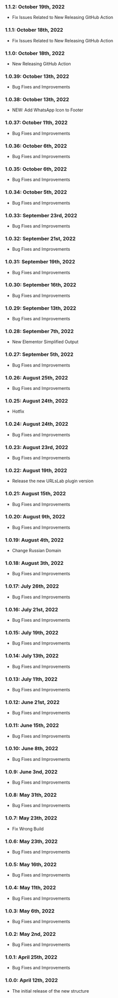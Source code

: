 ### 1.1.2: October 19th, 2022

- Fix Issues Related to New Releasing GitHub Action

### 1.1.1: October 18th, 2022

- Fix Issues Related to New Releasing GitHub Action

### 1.1.0: October 18th, 2022

- New Releasing GitHub Action

### 1.0.39: October 13th, 2022

- Bug Fixes and Improvements

### 1.0.38: October 13th, 2022

- NEW: Add WhatsApp Icon to Footer

### 1.0.37: October 11th, 2022

- Bug Fixes and Improvements

### 1.0.36: October 6th, 2022

- Bug Fixes and Improvements

### 1.0.35: October 6th, 2022

- Bug Fixes and Improvements

### 1.0.34: October 5th, 2022

- Bug Fixes and Improvements

### 1.0.33: September 23rd, 2022

- Bug Fixes and Improvements

### 1.0.32: September 21st, 2022

- Bug Fixes and Improvements

### 1.0.31: September 19th, 2022

- Bug Fixes and Improvements

### 1.0.30: September 16th, 2022

- Bug Fixes and Improvements

### 1.0.29: September 13th, 2022

- Bug Fixes and Improvements

### 1.0.28: September 7th, 2022

- New Elementor Simplified Output

### 1.0.27: September 5th, 2022

- Bug Fixes and Improvements

### 1.0.26: August 25th, 2022

- Bug Fixes and Improvements

### 1.0.25: August 24th, 2022

- Hotfix

### 1.0.24: August 24th, 2022

- Bug Fixes and Improvements

### 1.0.23: August 23rd, 2022

- Bug Fixes and Improvements

### 1.0.22: August 19th, 2022

- Release the new URLsLab plugin version

### 1.0.21: August 15th, 2022

- Bug Fixes and Improvements

### 1.0.20: August 9th, 2022

- Bug Fixes and Improvements

### 1.0.19: August 4th, 2022

- Change Russian Domain

### 1.0.18: August 3th, 2022

- Bug Fixes and Improvements

### 1.0.17: July 26th, 2022

- Bug Fixes and Improvements

### 1.0.16: July 21st, 2022

- Bug Fixes and Improvements

### 1.0.15: July 19th, 2022

- Bug Fixes and Improvements

### 1.0.14: July 13th, 2022

- Bug Fixes and Improvements

### 1.0.13: July 11th, 2022

- Bug Fixes and Improvements

### 1.0.12: June 21st, 2022

- Bug Fixes and Improvements

### 1.0.11: June 15th, 2022

- Bug Fixes and Improvements

### 1.0.10: June 8th, 2022

- Bug Fixes and Improvements

### 1.0.9: June 3nd, 2022

- Bug Fixes and Improvements

### 1.0.8: May 31th, 2022

- Bug Fixes and Improvements

### 1.0.7: May 23th, 2022

- Fix Wrong Build

### 1.0.6: May 23th, 2022

- Bug Fixes and Improvements

### 1.0.5: May 16th, 2022

- Bug Fixes and Improvements

### 1.0.4: May 11th, 2022

- Bug Fixes and Improvements

### 1.0.3: May 6th, 2022

- Bug Fixes and Improvements

### 1.0.2: May 2nd, 2022

- Bug Fixes and Improvements

### 1.0.1: April 25th, 2022

- Bug Fixes and Improvements

### 1.0.0: April 12th, 2022

- The initial release of the new structure
